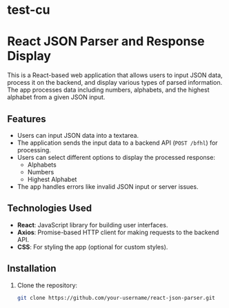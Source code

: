 # test-cu
# React JSON Parser and Response Display

This is a React-based web application that allows users to input JSON data, process it on the backend, and display various types of parsed information. The app processes data including numbers, alphabets, and the highest alphabet from a given JSON input.

## Features

- Users can input JSON data into a textarea.
- The application sends the input data to a backend API (`POST /bfhl`) for processing.
- Users can select different options to display the processed response:
  - Alphabets
  - Numbers
  - Highest Alphabet
- The app handles errors like invalid JSON input or server issues.

## Technologies Used

- **React**: JavaScript library for building user interfaces.
- **Axios**: Promise-based HTTP client for making requests to the backend API.
- **CSS**: For styling the app (optional for custom styles).

## Installation

1. Clone the repository:

   ```bash
   git clone https://github.com/your-username/react-json-parser.git

